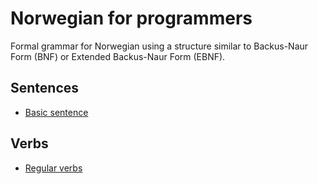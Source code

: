 # Norwegian for programmers

Formal grammar for Norwegian using a structure similar to Backus-Naur Form (BNF) or Extended Backus-Naur Form (EBNF).

## Sentences
- [Basic sentence](sentence_structure/basic_sentence.md)

## Verbs
- [Regular verbs](verbs/regular_verbs.md)
